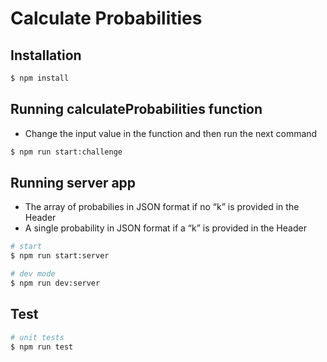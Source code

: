 # Calculate Probabilities

## Installation
```bash
$ npm install
```


## Running calculateProbabilities function

- Change the input value in the function and then run the next command 
```bash
$ npm run start:challenge
```

## Running server app 

- The array of probabilies in JSON format if no “k” is provided in the Header
- A single probability in JSON format if a “k” is provided in the Header
```bash
# start
$ npm run start:server

# dev mode
$ npm run dev:server
```

## Test

```bash
# unit tests
$ npm run test
```